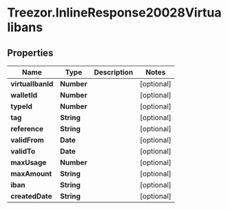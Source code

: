 # Treezor.InlineResponse20028Virtualibans

## Properties
Name | Type | Description | Notes
------------ | ------------- | ------------- | -------------
**virtualIbanId** | **Number** |  | [optional] 
**walletId** | **Number** |  | [optional] 
**typeId** | **Number** |  | [optional] 
**tag** | **String** |  | [optional] 
**reference** | **String** |  | [optional] 
**validFrom** | **Date** |  | [optional] 
**validTo** | **Date** |  | [optional] 
**maxUsage** | **Number** |  | [optional] 
**maxAmount** | **String** |  | [optional] 
**iban** | **String** |  | [optional] 
**createdDate** | **String** |  | [optional] 
